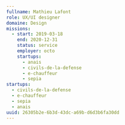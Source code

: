 ```yaml
---
fullname: Mathieu Lafont
role: UX/UI designer
domaine: Design
missions:
  - start: 2019-03-18
    end: 2020-12-31
    status: service
    employer: octo
    startups:
      - anais
      - civils-de-la-defense
      - e-chauffeur
      - sepia
startups:
  - civils-de-la-defense
  - e-chauffeur
  - sepia
  - anais
uuid: 26305b2e-6b3d-43dc-a69b-d6d3b6fa30dd
---
```

